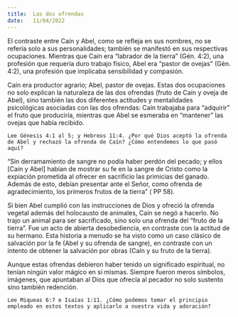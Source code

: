 ```yaml
---
title:  Las dos ofrendas
date:   11/04/2022
---
```


El contraste entre Caín y Abel, como se refleja en sus nombres, no se refería solo a sus personalidades; también se manifestó en sus respectivas ocupaciones. Mientras que Caín era “labrador de la tierra” (Gén. 4:2), una profesión que requería duro trabajo físico, Abel era “pastor de ovejas” (Gén. 4:2), una profesión que implicaba sensibilidad y compasión.

Caín era productor agrario; Abel, pastor de ovejas. Estas dos ocupaciones no solo explican la naturaleza de las dos ofrendas (fruto de Caín y oveja de Abel), sino también las dos diferentes actitudes y mentalidades psicológicas asociadas con las dos ofrendas: Caín trabajaba para “adquirir” el fruto que produciría, mientras que Abel se esmeraba en “mantener” las ovejas que había recibido.

`Lee Génesis 4:1 al 5; y Hebreos 11:4. ¿Por qué Dios aceptó la ofrenda de Abel y rechazó la ofrenda de Caín? ¿Cómo entendemos lo que pasó aquí?`

“Sin derramamiento de sangre no podía haber perdón del pecado; y ellos [Caín y Abel] habían de mostrar su fe en la sangre de Cristo como la expiación prometida al ofrecer en sacrificio las primicias del ganado. Además de esto, debían presentar ante el Señor, como ofrenda de agradecimiento, los primeros frutos de la tierra” ( PP 58).

Si bien Abel cumplió con las instrucciones de Dios y ofreció la ofrenda vegetal además del holocausto de animales, Caín se negó a hacerlo. No trajo un animal para ser sacrificado, sino solo una ofrenda del “fruto de la tierra”. Fue un acto de abierta desobediencia, en contraste con la actitud de su hermano. Esta historia a menudo se ha visto como un caso clásico de salvación por la fe (Abel y su ofrenda de sangre), en contraste con un intento de obtener la salvación por obras (Caín y su fruto de la tierra).

Aunque estas ofrendas debieron haber tenido un significado espiritual, no tenían ningún valor mágico en sí mismas. Siempre fueron meros símbolos, imágenes, que apuntaban al Dios que ofrecía al pecador no solo sustento sino también redención.

`Lee Miqueas 6:7 e Isaías 1:11. ¿Cómo podemos tomar el principio empleado en estos textos y aplicarlo a nuestra vida y adoración?`